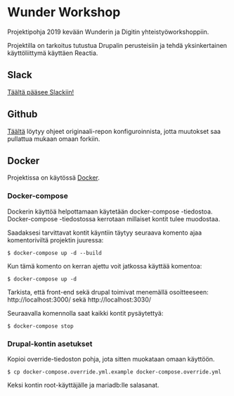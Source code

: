 # Wunder Workshop

Projektipohja 2019 kevään Wunderin ja Digitin yhteistyöworkshoppiin.

Projektilla on tarkoitus tutustua Drupalin perusteisiin ja tehdä yksinkertainen käyttöliittymä käyttäen Reactia.

## Slack

[Täältä pääsee Slackiin!](https://digitinkoodikerho.slack.com)

## Github

[Täältä](https://help.github.com/en/articles/syncing-a-fork) löytyy ohjeet originaali-repon konfiguroinnista, jotta muutokset saa pullattua mukaan omaan forkiin.

## Docker

Projektissa on käytössä [Docker](https://www.docker.com/).

### Docker-compose

Dockerin käyttöä helpottamaan käytetään docker-compose -tiedostoa. Docker-compose -tiedostossa kerrotaan millaiset kontit tulee muodostaa.

Saadaksesi tarvittavat kontit käyntiin täytyy seuraava komento ajaa komentoriviltä projektin juuressa:

```
$ docker-compose up -d --build
```

Kun tämä komento on kerran ajettu voit jatkossa käyttää komentoa: 

```
$ docker-compose up -d
```

Tarkista, että front-end sekä drupal toimivat menemällä osoitteeseen:
http://localhost:3000/ sekä http://localhost:3030/

Seuraavalla komennolla saat kaikki kontit pysäytettyä:

```
$ docker-compose stop
```

### Drupal-kontin asetukset

Kopioi override-tiedoston pohja, jota sitten muokataan omaan käyttöön.

```
$ cp docker-compose.override.yml.example docker-compose.override.yml
```

Keksi kontin root-käyttäjälle ja mariadb:lle salasanat.
